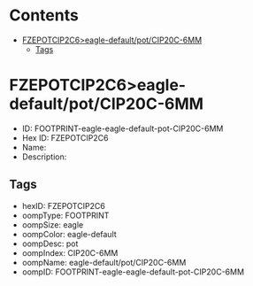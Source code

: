 



Contents
========

* [FZEPOTCIP2C6>eagle-default/pot/CIP20C-6MM](#fzepotcip2c6eagle-defaultpotcip20c-6mm)
	* [Tags](#tags)

# FZEPOTCIP2C6>eagle-default/pot/CIP20C-6MM

- ID: FOOTPRINT-eagle-eagle-default-pot-CIP20C-6MM
- Hex ID: FZEPOTCIP2C6
- Name: 
- Description: 

## Tags

- hexID: FZEPOTCIP2C6
- oompType: FOOTPRINT
- oompSize: eagle
- oompColor: eagle-default
- oompDesc: pot
- oompIndex: CIP20C-6MM
- oompName: eagle-default/pot/CIP20C-6MM
- oompID: FOOTPRINT-eagle-eagle-default-pot-CIP20C-6MM

